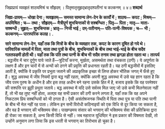  

जिह्मप्रायं व्यवहृतं शाठ्यमिश्रं च सौहृदम् । पितृमातृसुहृद्भ्रातृदश्पतीनां च कल्कनम् ॥ ४॥ **शब्दार्थ** 

**जिह्म-प्रायम्—** **धोखा देना** **; व्यवहृतम्—** **समस्त सामान्य लेन-देन के कार्यों में** **; शाठ्य—** **कपट** **; मिश्रम्—** **अपमिश्रित** **; च—** **तथा** **;** **सौहृदम्—** **मैत्रीपूर्ण शुभचिन्तकों से सश्बन्धित** **; पितृ—** **पिता** **; मातृ—** **माता-सश्बन्धी** **; सुहृत्—** **शुभचिन्तक** **; भ्रातृ—** **निजी भाई** **;** **दम्-पतीनाम्—** **पति-पत्नी-विषयक** **; च—** **भी** **; कल्कनम्—** **पारस्परिक कलह।** **.** 

**सारे सामान्य लेन-देन, यहाँ तक कि मित्रों के बीच के व्यवहार तक, कपट के कारण** **दूषित हो गये थे। पारिवारिक मामलों में पिता, माता तथा पुत्रों के बीच, शुभचिन्तकों के बीच** **तथा भाई-भाई के बीच सदैव गलतफहमी होती थी। यहाँ तक कि पति तथा पत्नी के बीच भी** **सदैव तनाव तथा झगड़ा होता रहता था।** **तात्पर्य** : बद्धजीव में चार दुर्गुण पाये जाते हैं—त्रुटियाँ करना, मूर्खता, असमर्थता तथा वंचकता (ठगी)। ये अपूर्णता के लक्षण हैं और इन चारों में से अन्यों को ठगने की प्रवृत्ति की प्रधानता रहती है। यह ठगी बद्धजीवों में इसलिए आती है, क्योंकि वे प्रकृति पर प्रभुता जताने की अप्राकृतिक इच्छा से लिप्त होकर भौतिक जगत् में फँसे हुए हैं। शुद्ध अवस्था में जीव नियमों द्वारा बद्ध नहीं रहता, क्योंकि अपनी शुद्ध अवस्था में उसे यह ज्ञान रहता है कि जीव परम पुरुष के अधीन है और इस तरह अधीन बने रहना उसके हित में है, बजाय इसके कि वह परमेश्वर की सश्पत्ति पर झूठी प्रभुता जताये। बद्ध अवस्था में यदि उसे सर्वस्व मिल जाए जो उसे कभी मिलनेवाला नहीं हैं, तो भी वह तुष्ट नहीं होता, अतएव वह सभी प्रकार की ठगी करने लगता है, यहाँ तक कि वह अपने निकटतम प्रिय सश्बन्धियों को भी ठगता है। ऐसी असंतोषजनक स्थिति में पिता तथा पुत्र या पति तथा पत्नी के बीच भी मेल नहीं रह पाता। लेकिन इन सभी विरोधी कठिनाइयों को एक विधि से दूर किया जा सकता है, और वह है भगवान् की भक्तिमय सेवा। पाखण्डमय संसार को भगवान् की भक्तिमय सेवा की प्रतिक्रिया द्वारा ही रोका जा सकता है, अन्य किसी विधि से नहीं। जब महाराज युधिष्ठिर ने इस प्रकार की विषमता देखी, तो उन्होंने अनुमान लगा लिया कि इस धरती से भगवान् का तिरोभाव हो चुका है। 
